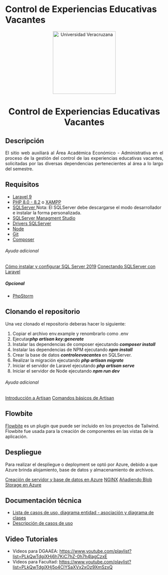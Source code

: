 # Control de Experiencias Educativas Vacantes

<p align="center"><a href="https://www.uv.mx/economicoa/" target="_blank"><img src="http://colaboracion.uv.mx/afbg-combas/imagenespublicas/Flor1024x768SinFondo.png" width="200" alt="Universidad Veracruzana"></a></p>

<h1 align="center">
Control de Experiencias Educativas Vacantes
</h1>

## Descripción

<p align="justify">
El sitio web auxiliará al Área Académica Económico - Administrativa en el proceso de la gestión del control de las experiencias educativas vacantes, solicitadas por las diversas dependencias pertenecientes al área a lo largo del semestre.
</p>

## Requisitos

- [Laravel 9](https://laravel.com/docs/9.x/releases)
- [PHP 8.0 - 8.2](https://www.php.net/downloads) o [XAMPP ](https://www.apachefriends.org/es/download.html)
- [SQLServer ](https://www.microsoft.com/es-mx/sql-server/sql-server-downloads?rtc=1) Nota: El SQLServer debe descargarse el modo desarrollador e instalar la forma personalizada.
- [SQLServer Managment Studio](https://learn.microsoft.com/es-es/sql/ssms/download-sql-server-management-studio-ssms?redirectedfrom=MSDN&view=sql-server-ver16)
- [Drivers SQLServer](https://learn.microsoft.com/en-us/sql/connect/odbc/download-odbc-driver-for-sql-server?view=sql-server-ver15)
- [Node](https://nodejs.org/en/download)
- [Git](https://git-scm.com/downloads)
- [Composer](https://getcomposer.org/download/)

###### Ayuda adicional 
[Cómo instalar y configurar SQL Server 2019](https://youtu.be/YOaC_TyOrdk)
[Conectando SQLServer con Laravel](https://www.youtube.com/watch?v=Poj5Kz6zZIA)

##### Opcional 
- [PhpStorm](https://www.jetbrains.com/es-es/phpstorm/)

## Clonando el repositorio

Una vez clonado el repositorio deberas hacer lo siguiente:

1. Copiar el archivo env.example y renombrarlo como .env 
2. Ejecutar<b><i>php artisan key:generate</i></b>
3. Instalar las dependencias de composer ejecutando <b><i>composer install</i></b>
4. Instalar las dependencias de NPM ejecutando <b><i>npm install</i></b>
5. Crear la base de datos  <b><i>controleevacantes </i></b> en SQLServer.
6. Realizar la migración ejecutando <b><i>php artisan migrate</i></b>
7. Iniciar el servidor de Laravel ejecutando <b><i>php artisan serve</i></b>
8. Iniciar el servidor de Node ejecutando <b><i>npm run dev</i></b>

###### Ayuda adicional 
[Introducción a Artisan](https://laravel.com/docs/9.x/artisan#introduction)
[Comandos básicos de Artisan](https://jrgonzalez.es/guia-comandos-artisan)

## Flowbite

[Flowbite](https://flowbite.com/docs/getting-started/introduction/) es un plugin que puede ser incluido en los proyectos de Tailwind.
Flowbite fue usada para la creación de componentes en las vistas de la aplicación.

## Despliegue

Para realizar el despliegue o deployment se optó por Azure, debido a que Azure brinda alojamiento, base de datos y almacenamiento de archivos.

[Creación de servidor y base de datos en Azure](https://youtu.be/MLFU3CkOd1o)
[NGINX](https://laravel.com/docs/9.x/deployment#nginx)
[Añadiendo Blob Storage en Azure](https://www.jhanley.com/blog/laravel-adding-azure-blob-storage/)

## Documentación técnica

- [Lista de casos de uso, diagrama entidad - asociación y diagrama de clases ](https://drive.google.com/file/d/1FfCBYKxhVCDCc5jiQlSBOeNFUO6XY7JP/view?usp=sharing)
- [Descripción de casos de uso](https://drive.google.com/drive/folders/1gxtZjq4dU8hbj77NAcJ9jzURyuYFoI9l?usp=sharing)

## Video Tutoriales

- Videos para DGAAEA: https://www.youtube.com/playlist?list=PLkQwTdgiXHj6h7KiC7hZ-0h7h4IagCzxE
- Videos para Facultad: https://www.youtube.com/playlist?list=PLkQwTdgiXHj5o4CIYSaXVx2xOz9XmSzxQ 
